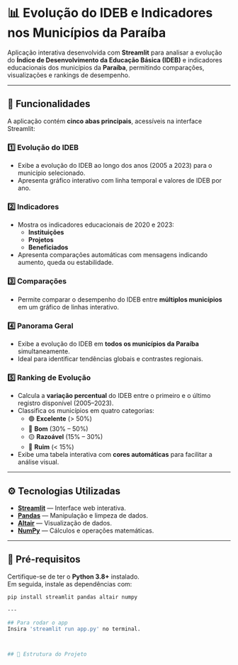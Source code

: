 # 📊 Evolução do IDEB e Indicadores nos Municípios da Paraíba

Aplicação interativa desenvolvida com **Streamlit** para analisar a evolução do **Índice de Desenvolvimento da Educação Básica (IDEB)** e indicadores educacionais dos municípios da **Paraíba**, permitindo comparações, visualizações e rankings de desempenho.

---

## 🚀 Funcionalidades

A aplicação contém **cinco abas principais**, acessíveis na interface Streamlit:

### 1️⃣ Evolução do IDEB
- Exibe a evolução do IDEB ao longo dos anos (2005 a 2023) para o município selecionado.  
- Apresenta gráfico interativo com linha temporal e valores de IDEB por ano.

### 2️⃣ Indicadores
- Mostra os indicadores educacionais de 2020 e 2023:
  - **Instituições**
  - **Projetos**
  - **Beneficiados**
- Apresenta comparações automáticas com mensagens indicando aumento, queda ou estabilidade.

### 3️⃣ Comparações
- Permite comparar o desempenho do IDEB entre **múltiplos municípios** em um gráfico de linhas interativo.

### 4️⃣ Panorama Geral
- Exibe a evolução do IDEB em **todos os municípios da Paraíba** simultaneamente.  
- Ideal para identificar tendências globais e contrastes regionais.

### 5️⃣ Ranking de Evolução
- Calcula a **variação percentual** do IDEB entre o primeiro e o último registro disponível (2005–2023).  
- Classifica os municípios em quatro categorias:
  - 🟢 **Excelente** (> 50%)
  - 🔵 **Bom** (30% – 50%)
  - 🟡 **Razoável** (15% – 30%)
  - 🔴 **Ruim** (< 15%)
- Exibe uma tabela interativa com **cores automáticas** para facilitar a análise visual.

---

## ⚙️ Tecnologias Utilizadas

- **[Streamlit](https://streamlit.io/)** — Interface web interativa.
- **[Pandas](https://pandas.pydata.org/)** — Manipulação e limpeza de dados.
- **[Altair](https://altair-viz.github.io/)** — Visualização de dados.
- **[NumPy](https://numpy.org/)** — Cálculos e operações matemáticas.

---

## 🧩 Pré-requisitos

Certifique-se de ter o **Python 3.8+** instalado.  
Em seguida, instale as dependências com:

```bash
pip install streamlit pandas altair numpy

---

## Para rodar o app
Insira 'streamlit run app.py' no terminal.



## 📂 Estrutura do Projeto

